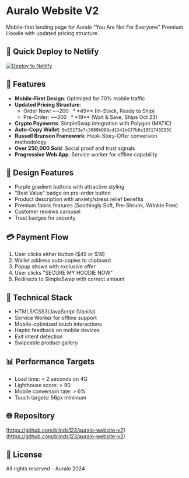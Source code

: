 # Auralo Website V2

Mobile-first landing page for Auralo "You Are Not For Everyone" Premium Hoodie with updated pricing structure.

## 🚀 Quick Deploy to Netlify

[![Deploy to Netlify](https://www.netlify.com/img/deploy/button.svg)](https://app.netlify.com/start/deploy?repository=https://github.com/blinds123/auralo-website-v2)

## 📱 Features

- **Mobile-First Design**: Optimized for 70% mobile traffic
- **Updated Pricing Structure**:
  - Order Now: ~~$200~~ **$49** (In-Stock, Ready to Ship)
  - Pre-Order: ~~$200~~ **$19** (Wait & Save, Ships Oct 23)
- **Crypto Payments**: SimpleSwap integration with Polygon (MATIC)
- **Auto-Copy Wallet**: `0xE5173e7c3089bD89cd1341b637b8e1951745ED5C`
- **Russell Brunson Framework**: Hook-Story-Offer conversion methodology
- **Over 250,000 Sold**: Social proof and trust signals
- **Progressive Web App**: Service worker for offline capability

## 🎨 Design Features

- Purple gradient buttons with attractive styling
- "Best Value" badge on pre-order button
- Product description with anxiety/stress relief benefits
- Premium fabric features (Soothingly Soft, Pre-Shrunk, Wrinkle Free)
- Customer reviews carousel
- Trust badges for security

## 💳 Payment Flow

1. User clicks either button ($49 or $19)
2. Wallet address auto-copies to clipboard
3. Popup shows with exclusive offer
4. User clicks "SECURE MY HOODIE NOW"
5. Redirects to SimpleSwap with correct amount

## 🔧 Technical Stack

- HTML5/CSS3/JavaScript (Vanilla)
- Service Worker for offline support
- Mobile-optimized touch interactions
- Haptic feedback on mobile devices
- Exit intent detection
- Swipeable product gallery

## 📊 Performance Targets

- Load time: < 2 seconds on 4G
- Lighthouse score: > 90
- Mobile conversion rate: > 6%
- Touch targets: 56px minimum

## 🌐 Repository

[https://github.com/blinds123/auralo-website-v2](https://github.com/blinds123/auralo-website-v2)

## 📝 License

All rights reserved - Auralo 2024